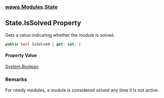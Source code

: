 ### [wawa.Modules](wawa.Modules.md 'wawa.Modules').[State](State.md 'wawa.Modules.State')

## State.IsSolved Property

Gets a value indicating whether the module is solved.

```csharp
public bool IsSolved { get; set; }
```

#### Property Value
[System.Boolean](https://docs.microsoft.com/en-us/dotnet/api/System.Boolean 'System.Boolean')

### Remarks
  
For needy modules, a module is considered solved any time it is not active.